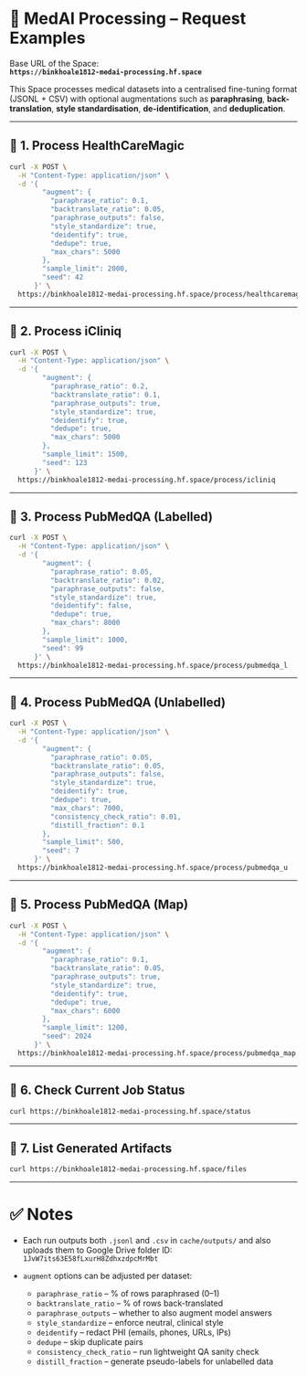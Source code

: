 # 📑 MedAI Processing – Request Examples

Base URL of the Space:  
**`https://binkhoale1812-medai-processing.hf.space`**

This Space processes medical datasets into a centralised fine-tuning format (JSONL + CSV) with optional augmentations such as **paraphrasing**, **back-translation**, **style standardisation**, **de-identification**, and **deduplication**.  

---

## 🔹 1. Process HealthCareMagic

```bash
curl -X POST \
  -H "Content-Type: application/json" \
  -d '{
        "augment": {
          "paraphrase_ratio": 0.1,
          "backtranslate_ratio": 0.05,
          "paraphrase_outputs": false,
          "style_standardize": true,
          "deidentify": true,
          "dedupe": true,
          "max_chars": 5000
        },
        "sample_limit": 2000,
        "seed": 42
      }' \
  https://binkhoale1812-medai-processing.hf.space/process/healthcaremagic
````

---

## 🔹 2. Process iCliniq

```bash
curl -X POST \
  -H "Content-Type: application/json" \
  -d '{
        "augment": {
          "paraphrase_ratio": 0.2,
          "backtranslate_ratio": 0.1,
          "paraphrase_outputs": true,
          "style_standardize": true,
          "deidentify": true,
          "dedupe": true,
          "max_chars": 5000
        },
        "sample_limit": 1500,
        "seed": 123
      }' \
  https://binkhoale1812-medai-processing.hf.space/process/icliniq
```

---

## 🔹 3. Process PubMedQA (Labelled)

```bash
curl -X POST \
  -H "Content-Type: application/json" \
  -d '{
        "augment": {
          "paraphrase_ratio": 0.05,
          "backtranslate_ratio": 0.02,
          "paraphrase_outputs": false,
          "style_standardize": true,
          "deidentify": false,
          "dedupe": true,
          "max_chars": 8000
        },
        "sample_limit": 1000,
        "seed": 99
      }' \
  https://binkhoale1812-medai-processing.hf.space/process/pubmedqa_l
```

---

## 🔹 4. Process PubMedQA (Unlabelled)

```bash
curl -X POST \
  -H "Content-Type: application/json" \
  -d '{
        "augment": {
          "paraphrase_ratio": 0.05,
          "backtranslate_ratio": 0.05,
          "paraphrase_outputs": false,
          "style_standardize": true,
          "deidentify": true,
          "dedupe": true,
          "max_chars": 7000,
          "consistency_check_ratio": 0.01,
          "distill_fraction": 0.1
        },
        "sample_limit": 500,
        "seed": 7
      }' \
  https://binkhoale1812-medai-processing.hf.space/process/pubmedqa_u
```

---

## 🔹 5. Process PubMedQA (Map)

```bash
curl -X POST \
  -H "Content-Type: application/json" \
  -d '{
        "augment": {
          "paraphrase_ratio": 0.1,
          "backtranslate_ratio": 0.05,
          "paraphrase_outputs": true,
          "style_standardize": true,
          "deidentify": true,
          "dedupe": true,
          "max_chars": 6000
        },
        "sample_limit": 1200,
        "seed": 2024
      }' \
  https://binkhoale1812-medai-processing.hf.space/process/pubmedqa_map
```

---

## 🔹 6. Check Current Job Status

```bash
curl https://binkhoale1812-medai-processing.hf.space/status
```

---

## 🔹 7. List Generated Artifacts

```bash
curl https://binkhoale1812-medai-processing.hf.space/files
```

---

# ✅ Notes

* Each run outputs both `.jsonl` and `.csv` in `cache/outputs/` and also uploads them to Google Drive folder ID:
  `1JvW7its63E58fLxurH8ZdhxzdpcMrMbt`
* `augment` options can be adjusted per dataset:

  * `paraphrase_ratio` – % of rows paraphrased (0–1)
  * `backtranslate_ratio` – % of rows back-translated
  * `paraphrase_outputs` – whether to also augment model answers
  * `style_standardize` – enforce neutral, clinical style
  * `deidentify` – redact PHI (emails, phones, URLs, IPs)
  * `dedupe` – skip duplicate pairs
  * `consistency_check_ratio` – run lightweight QA sanity check
  * `distill_fraction` – generate pseudo-labels for unlabelled data
